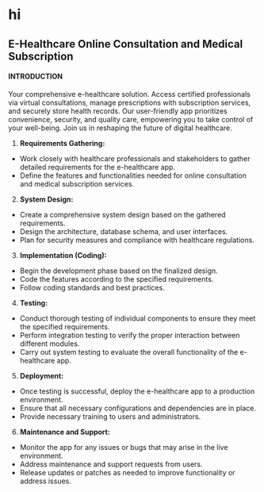 # hi
## E-Healthcare Online Consultation and Medical Subscription
#### INTRODUCTION
Your comprehensive e-healthcare solution. Access certified professionals via virtual consultations, manage prescriptions with subscription services, and securely store health records. Our user-friendly app prioritizes convenience, security, and quality care, empowering you to take control of your well-being. Join us in reshaping the future of digital healthcare.

   1. **Requirements Gathering:**
   - Work closely with healthcare professionals and stakeholders to gather detailed requirements for the e-healthcare app.
   - Define the features and functionalities needed for online consultation and medical subscription services.

   2. **System Design:**
   - Create a comprehensive system design based on the gathered requirements.
   - Design the architecture, database schema, and user interfaces.
   - Plan for security measures and compliance with healthcare regulations.

   3. **Implementation (Coding):**
   - Begin the development phase based on the finalized design.
   - Code the features according to the specified requirements.
   - Follow coding standards and best practices.

   4. **Testing:**
   - Conduct thorough testing of individual components to ensure they meet the specified requirements.
   - Perform integration testing to verify the proper interaction between different modules.
   - Carry out system testing to evaluate the overall functionality of the e-healthcare app.

   5. **Deployment:**
   - Once testing is successful, deploy the e-healthcare app to a production environment.
   - Ensure that all necessary configurations and dependencies are in place.
   - Provide necessary training to users and administrators.

   6. **Maintenance and Support:**
   - Monitor the app for any issues or bugs that may arise in the live environment.
   - Address maintenance and support requests from users.
   - Release updates or patches as needed to improve functionality or address issues.
